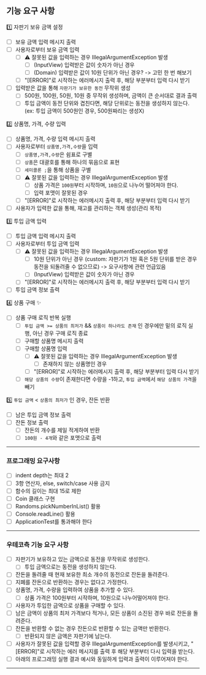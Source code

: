 ## 기능 요구 사항

1️⃣ 자판기 보유 금액 설정

-[ ] 보유 금액 입력 메시지 출력
-[ ] 사용자로부터 보유 금액 입력
    -[ ] ⚠️ 잘못된 값을 입력하는 경우 IllegalArgumentException 발생
        -[ ] (InputView) 입력받은 값이 숫자가 아닌 경우
        -[ ] (Domain) 입력받은 값이 10원 단위가 아닌 경우? -> 고민 한 번 해보기
    -[ ] "[ERROR]"로 시작하는 에러메시지 출력 후, 해당 부분부터 입력 다시 받기
-[ ] 입력받은 값을 통해 `자판기가 보유한 동전` 무작위 생성
    -[ ] 500원, 100원, 50원, 10원 중 무작위 생성하며, 금액이 큰 순서대로 결과 출력
    -[ ] 투입 금액이 동전 단위와 겹친다면, 해당 단위로는 동전을 생성하지 않는다. (ex: 투입 금액이 500원인 경우, 500원짜리는 생성X)

2️⃣ 상품명, 가격, 수량 입력

-[ ] 상품명, 가격, 수량 입력 메시지 출력
-[ ] 사용자로부터 `상품명,가격,수량`을 입력
    -[ ] `상품명,가격,수량`은 쉼표로 구별
    -[ ] `상품`은 대괄호를 통해 하나의 묶음으로 표현
    -[ ] `세미콜론 ;`을 통해 상품을 구별
    -[ ] ⚠️ 잘못된 값을 입력하는 경우 IllegalArgumentException 발생
        -[ ] 상품 가격은 `100원`부터 시작하며, `10원`으로 나누어 떨어져야 한다.
        -[ ] 입력 포맷이 잘못된 경우
    -[ ] "[ERROR]"로 시작하는 에러메시지 출력 후, 해당 부분부터 입력 다시 받기
-[ ] 사용자가 입력한 값을 통해, 재고를 관리하는 객체 생성(관리 목적)

3️⃣ 투입 금액 입력

-[ ] 투입 금액 입력 메시지 출력
-[ ] 사용자로부터 투입 금액 입력
    -[ ] ⚠️ 잘못된 값을 입력하는 경우 IllegalArgumentException 발생
        -[ ] 10원 단위가 아닌 경우 (custom: 자판기가 1원 혹은 5원 단위를 받은 경우 동전을 되돌려줄 수 없으므로) -> 요구사항에 관련 언급있음
        -[ ] (InputView) 입력받은 값이 숫자가 아닌 경우
    -[ ] "[ERROR]"로 시작하는 에러메시지 출력 후, 해당 부분부터 입력 다시 받기
-[ ] 투입 금액 정보 출력

4️⃣ 상품 구매 ✨

-[ ] 상품 구매 로직 반복 실행
    -[ ] `투입 금액 >= 상품의 최저가` && `상품이 하나라도 존재` 인 경우에만 밑의 로직 실행, 아닌 경우 구매 로직 종료
    -[ ] 구매할 상품명 메시지 출력
    -[ ] 구매할 상품명 입력
        -[ ] ⚠️ 잘못된 값을 입력하는 경우 IllegalArgumentException 발생
            -[ ] 존재하지 않는 상품명인 경우
        -[ ] "[ERROR]"로 시작하는 에러메시지 출력 후, 해당 부분부터 입력 다시 받기
    -[ ] `해당 상품의 수량`이 존재한다면 수량을 -1하고, `투입 금액`에서 `해당 상품의 가격`을 빼기

5️⃣ `투입 금액` < `상품의 최저가` 인 경우, 잔돈 반환

-[ ] 남은 투입 금액 정보 출력
-[ ] 잔돈 정보 출력
    -[ ] 잔돈의 개수를 제일 적게하여 반환
    -[ ] `100원 - 4개`와 같은 포맷으로 출력

---

### 프로그래밍 요구사항

-[ ] indent depth는 최대 2
-[ ] 3항 연산자, else, switch/case 사용 금지
-[ ] 함수의 길이는 최대 15로 제한
-[ ] Coin 클래스 구현
-[ ] Randoms.pickNumberInList() 활용
-[ ] Console.readLine() 활용
-[ ] ApplicationTest를 통과해야 한다

---

### 우테코측 기능 요구 사항

-[ ] 자판기가 보유하고 있는 금액으로 동전을 무작위로 생성한다.
    -[ ] 투입 금액으로는 동전을 생성하지 않는다.
-[ ] 잔돈을 돌려줄 때 현재 보유한 최소 개수의 동전으로 잔돈을 돌려준다.
-[ ] 지폐를 잔돈으로 반환하는 경우는 없다고 가정한다.
-[ ] 상품명, 가격, 수량을 입력하여 상품을 추가할 수 있다.
    -[ ] 상품 가격은 100원부터 시작하며, 10원으로 나누어떨어져야 한다.
-[ ] 사용자가 투입한 금액으로 상품을 구매할 수 있다.
-[ ] 남은 금액이 상품의 최저 가격보다 적거나, 모든 상품이 소진된 경우 바로 잔돈을 돌려준다.
-[ ] 잔돈을 반환할 수 없는 경우 잔돈으로 반환할 수 있는 금액만 반환한다.
    -[ ] 반환되지 않은 금액은 자판기에 남는다.
-[ ] 사용자가 잘못된 값을 입력할 경우 IllegalArgumentException를 발생시키고, "[ERROR]"로 시작하는 에러 메시지를 출력 후 해당 부분부터 다시 입력을 받는다.
-[ ] 아래의 프로그래밍 실행 결과 예시와 동일하게 입력과 출력이 이루어져야 한다.

---




